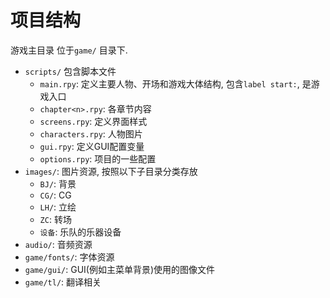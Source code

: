 # 项目结构

游戏主目录 位于`game/` 目录下.
- `scripts/` 包含脚本文件
  - `main.rpy`: 定义主要人物、开场和游戏大体结构, 包含`label start:`, 是游戏入口
  - `chapter<n>.rpy`: 各章节内容
  - `screens.rpy`: 定义界面样式
  - `characters.rpy`: 人物图片
  - `gui.rpy`: 定义GUI配置变量
  - `options.rpy`: 项目的一些配置
- `images/`: 图片资源, 按照以下子目录分类存放
     - `BJ/`: 背景
     - `CG/`: CG
     - `LH/`: 立绘
     - `ZC`: 转场
     - `设备`: 乐队的乐器设备
- `audio/`: 音频资源
- `game/fonts/`: 字体资源
- `game/gui/`:  GUI(例如主菜单背景)使用的图像文件
- `game/tl/`: 翻译相关